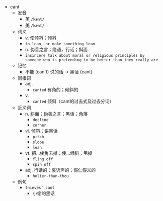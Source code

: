 - cant
  - 发音
    - 英 `/kænt/`
    - 美 `/kænt/`
  - 词义
    - v. 使倾斜；倾斜
    - `to lean, or make something lean`
    - n. 伪善之言；隐语，行话；斜面
    - `insincere talk about moral or religious principles by someone who is pretending to be better than they really are`
  - 记忆
    - 不能 (can't) 说的话 → 黑话 (cant)
  - 同根词
    - adj.
      - `canted` 有角的；倾斜的
    - v.
      - `canted` 倾斜（cant的过去式及过去分词）
  - 近义词
    - n. 斜面；伪善之言；黑话；角落
      - `decline`
      - `corner`
    - vi. 倾斜；讲黑话
      - `pitch`
      - `slope`
      - `lean`
    - vt. 把…棱角去掉；使…倾斜；甩掉
      - `fling off`
      - `spin off`
    - adj. 行话的；哀诉声的；假仁假义的
      - `holier-than-thou`
  - 例句
    - `thieves’ cant`
      - 小偷的黑话

